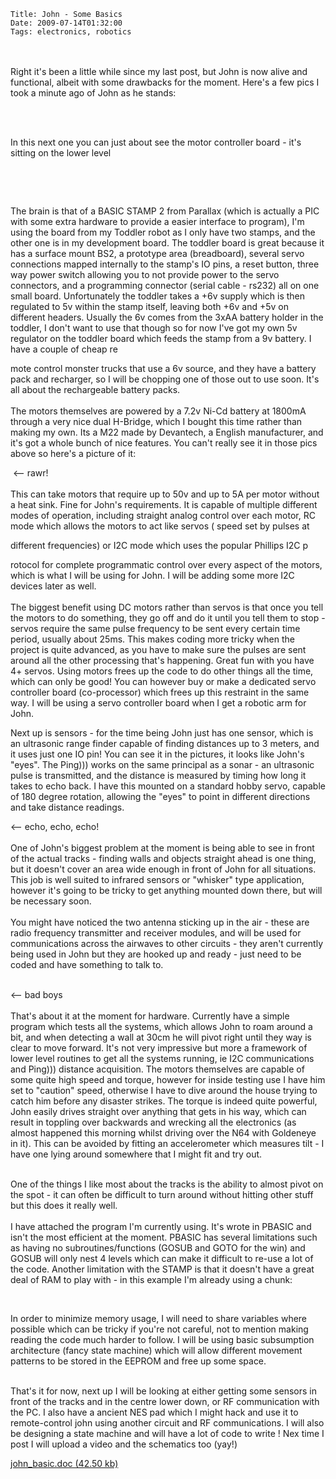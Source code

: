     Title: John - Some Basics
    Date: 2009-07-14T01:32:00
    Tags: electronics, robotics

<p><br /><br />Right it's been a little while since my last post, but John is now alive and functional, albeit with some drawbacks for the moment. Here's a few pics I took a minute ago of John as he stands:</p>
<p><img src="http://www.pinksquirrellabs.com/img/old/john_front.jpg" alt="" /></p>
<p><br /><br />In this next one you can just about see the motor controller board - it's sitting on the lower level</p>
<p><img src="http://www.pinksquirrellabs.com/img/old/john_back.jpg" alt="" /></p>
<p><img src="http://www.pinksquirrellabs.com/img/old/john_front_high.jpg" alt="" />
<!-- more -->

<br /><br />The brain is that of a BASIC STAMP 2 from Parallax (which is actually a PIC with some extra hardware to provide a easier interface to program), I'm using the board from my Toddler robot as I only have two stamps, and the other one is in my development board. The toddler board is great because it has a surface mount BS2, a prototype area (breadboard), several servo connections mapped internally to the stamp's IO pins, a reset button, three way power switch allowing you to not provide power to the servo connectors, and a programming connector (serial cable - rs232) all on one small board. Unfortunately the toddler takes a +6v supply which is then regulated to 5v within the stamp itself, leaving both +6v and +5v on different headers. Usually the 6v comes from the 3xAA battery holder in the toddler, I don't want to use that though so for now I've got my own 5v regulator on the toddler board which feeds the stamp from a 9v battery. I have a couple of cheap re</p>
<p>mote control monster trucks that use a 6v source, and they have a battery pack and recharger, so I will be chopping one of those out to use soon. It's all about the rechargeable battery packs.<br /><br />The motors themselves are powered by a 7.2v Ni-Cd battery at 1800mA through a very nice dual H-Bridge, which I bought this time rather than making my own. Its a M22 made by Devantech, a English manufacturer, and it's got a whole bunch of nice features. You can't really see it in those pics above so here's a picture of it:</p>
<p><img src="http://www.pinksquirrellabs.com/img/old/m22.jpg" alt="" /> &lt;-- rawr!<br /><br />This can take motors that require up to 50v and up to 5A per motor without a heat sink. Fine for John's requirements. It is capable of multiple different modes of operation, including straight analog control over each motor, RC mode which allows the motors to act like servos ( speed set by pulses at</p>
<p>different frequencies) or I2C mode which uses the popular Phillips I2C p</p>
<p>rotocol for complete programmatic control over every aspect of the motors, which is what I will be using for John. I will be adding some more I2C devices later as well.<br /><br />The biggest benefit using DC motors rather than servos is that once you tell the motors to do something, they go off and do it until you tell them to stop - servos require the same pulse frequency to be sent every certain time period, usually about 25ms. This makes coding more tricky when the project is quite advanced, as you have to make sure the pulses are sent around all the other processing that's happening. Great fun with you have 4+ servos. Using motors frees up the code to do other things all the time, which can only be good! You can however buy or make a dedicated servo controller board (co-processor) which frees up this restraint in the same way. I will be using a servo controller board when I get a robotic arm for John.</p>
<p>Next up is sensors - for the time being John just has one sensor, which is an ultrasonic range finder capable of finding distances up to 3 meters, and it uses just one IO pin! You can see it in the pictures, it looks like John's "eyes". The Ping))) works on the same principal as a sonar - an ultrasonic pulse is transmitted, and the distance is measured by timing how long it takes to echo back. I have this mounted on a standard hobby servo, capable of 180 degree rotation, allowing the "eyes" to point in different directions and take distance readings.</p>
<p><img src="http://www.pinksquirrellabs.com/img/old/ping.jpg" alt="" />&lt;-- echo, echo, echo!<br /><br />One of John's biggest problem at the moment is being able to see in front of the actual tracks - finding walls and objects straight ahead is one thing, but it doesn't cover an area wide enough in front of John for all situations. This job is well suited to infrared sensors or "whisker" type application, however it's going to be tricky to get anything mounted down there, but will be necessary soon.<br /><br />You might have noticed the two antenna sticking up in the air - these are radio frequency transmitter and receiver modules, and will be used for communications across the airwaves to other circuits - they aren't currently being used in John but they are hooked up and ready - just need to be coded and have something to talk to.</p>
<p><br />&lt;-- bad boys<br /><br />That's about it at the moment for hardware. Currently have a simple program which tests all the systems, which allows John to roam around a bit, and when detecting a wall at 30cm he will pivot right until they way is clear to move forward. It's not very impressive but more a framework of lower level routines to get all the systems running, ie I2C communications and Ping))) distance acquisition. The motors themselves are capable of some quite high speed and torque, however for inside testing use I have him set to "caution" speed, otherwise I have to dive around the house trying to catch him before any disaster strikes. The torque is indeed quite powerful, John easily drives straight over anything that gets in his way, which can result in toppling over backwards and wrecking all the electronics (as almost happened this morning whilst driving over the N64 with Goldeneye in it). This can be avoided by fitting an accelerometer which measures tilt - I have one lying around somewhere that I might fit and try out.</p>
<p><br />One of the things I like most about the tracks is the ability to almost pivot on the spot - it can often be difficult to turn around without hitting other stuff but this does it really well.<br /><br />I have attached the program I'm currently using. It's wrote in PBASIC and isn't the most efficient at the moment. PBASIC has several limitations such as having no subroutines/functions (GOSUB and GOTO for the win) and GOSUB will only nest 4 levels which can make it difficult to re-use a lot of the code. Another limitation with the STAMP is that it doesn't have a great deal of RAM to play with - in this example I'm already using a chunk:</p>
<p><img src="http://www.pinksquirrellabs.com/img/old/untitled.jpg" alt="" /></p>
<p><br />In order to minimize memory usage, I will need to share variables where possible which can be tricky if you're not careful, not to mention making reading the code much harder to follow. I will be using basic subsumption architecture (fancy state machine) which will allow different movement patterns to be stored in the EEPROM and free up some space.</p>
<p><br />That's it for now, next up I will be looking at either getting some sensors in front of the tracks and in the centre lower down, or RF communication with the PC. I also have a ancient NES pad which I might hack and use it to remote-control john using another circuit and RF communications. I will also be designing a state machine and will have a lot of code to write ! Nex time I post I will upload a video and the schematics too (yay!)</p>
<p><a href="/blogengine/file.axd?file=2009%2f7%2fjohn_basic.doc">john_basic.doc (42.50 kb)</a></p>